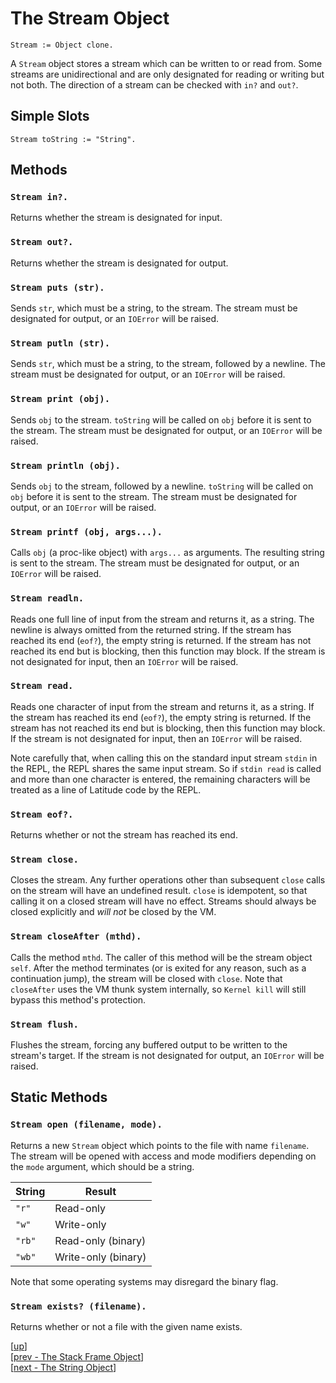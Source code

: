 
# The Stream Object

    Stream := Object clone.

A `Stream` object stores a stream which can be written to or read
from. Some streams are unidirectional and are only designated for
reading or writing but not both. The direction of a stream can be
checked with `in?` and `out?`.

## Simple Slots

    Stream toString := "String".

## Methods

### `Stream in?.`

Returns whether the stream is designated for input.

### `Stream out?.`

Returns whether the stream is designated for output.

### `Stream puts (str).`

Sends `str`, which must be a string, to the stream. The stream must be
designated for output, or an `IOError` will be raised.

### `Stream putln (str).`

Sends `str`, which must be a string, to the stream, followed by a
newline. The stream must be designated for output, or an `IOError`
will be raised.

### `Stream print (obj).`

Sends `obj` to the stream. `toString` will be called on `obj` before
it is sent to the stream. The stream must be designated for output, or
an `IOError` will be raised.

### `Stream println (obj).`

Sends `obj` to the stream, followed by a newline. `toString` will be
called on `obj` before it is sent to the stream. The stream must be
designated for output, or an `IOError` will be raised.

### `Stream printf (obj, args...).`

Calls `obj` (a proc-like object) with `args...` as arguments. The
resulting string is sent to the stream. The stream must be designated
for output, or an `IOError` will be raised.

### `Stream readln.`

Reads one full line of input from the stream and returns it, as a
string. The newline is always omitted from the returned string. If the
stream has reached its end (`eof?`), the empty string is returned. If
the stream has not reached its end but is blocking, then this function
may block. If the stream is not designated for input, then an
`IOError` will be raised.

### `Stream read.`

Reads one character of input from the stream and returns it, as a
string. If the stream has reached its end (`eof?`), the empty string
is returned. If the stream has not reached its end but is blocking,
then this function may block. If the stream is not designated for
input, then an `IOError` will be raised.

Note carefully that, when calling this on the standard input stream
`stdin` in the REPL, the REPL shares the same input stream. So if
`stdin read` is called and more than one character is entered, the
remaining characters will be treated as a line of Latitude code by the
REPL.

### `Stream eof?.`

Returns whether or not the stream has reached its end.

### `Stream close.`

Closes the stream. Any further operations other than subsequent
`close` calls on the stream will have an undefined result. `close` is
idempotent, so that calling it on a closed stream will have no
effect. Streams should always be closed explicitly and *will not* be
closed by the VM.

### `Stream closeAfter (mthd).`

Calls the method `mthd`. The caller of this method will be the stream
object `self`. After the method terminates (or is exited for any
reason, such as a continuation jump), the stream will be closed with
`close`. Note that `closeAfter` uses the VM thunk system internally,
so `Kernel kill` will still bypass this method's protection.

### `Stream flush.`

Flushes the stream, forcing any buffered output to be written to the
stream's target. If the stream is not designated for output, an
`IOError` will be raised.

## Static Methods

### `Stream open (filename, mode).`

Returns a new `Stream` object which points to the file with name
`filename`. The stream will be opened with access and mode modifiers
depending on the `mode` argument, which should be a string.

| String      | Result                  |
| ----------- | ----------------------- |
| `"r"`       | Read-only               |
| `"w"`       | Write-only              |
| `"rb"`      | Read-only (binary)      |
| `"wb"`      | Write-only (binary)     |

Note that some operating systems may disregard the binary flag.

### `Stream exists? (filename).`

Returns whether or not a file with the given name exists.

[[up](.)]
<br/>[[prev - The Stack Frame Object](stackframe.md)]
<br/>[[next - The String Object](string.md)]
